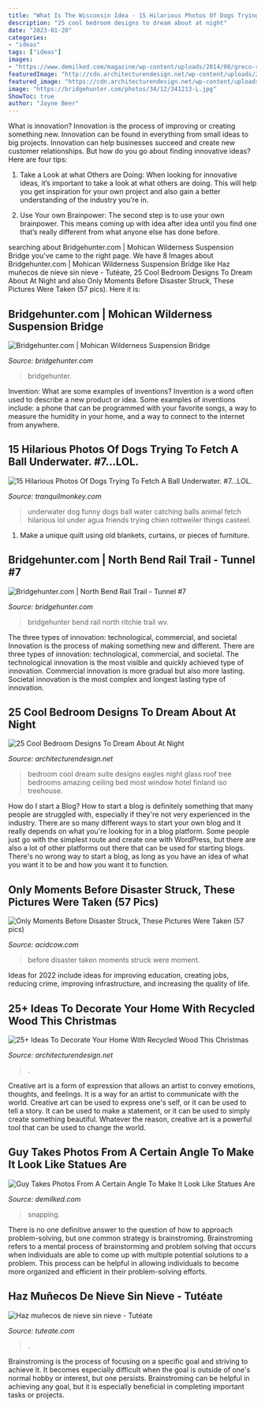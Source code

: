 ```yaml
---
title: "What Is The Wisconsin Idea - 15 Hilarious Photos Of Dogs Trying To Fetch A Ball Underwater. #7...lol."
description: "25 cool bedroom designs to dream about at night"
date: "2023-01-20"
categories:
- "ideas"
tags: ["ideas"]
images:
- "https://www.demilked.com/magazine/wp-content/uploads/2014/08/greco-roman-statue-selfies-4.jpg"
featuredImage: "http://cdn.architecturendesign.net/wp-content/uploads/2014/09/3-eagles-view-suite.jpg"
featured_image: "https://cdn.architecturendesign.net/wp-content/uploads/2015/12/AD-Ideas-To-Decorate-Your-Home-With-Recycled-Wood-This-02.jpg"
image: "https://bridgehunter.com/photos/34/12/341213-L.jpg"
ShowToc: true
author: "Jayne Beer"
---
```



What is innovation?
Innovation is the process of improving or creating something new. Innovation can be found in everything from small ideas to big projects. Innovation can help businesses succeed and create new customer relationships. But how do you go about finding innovative ideas? Here are four tips:
1. Take a Look at what Others are Doing: When looking for innovative ideas, it’s important to take a look at what others are doing. This will help you get inspiration for your own project and also gain a better understanding of the industry you’re in.

2. Use Your own Brainpower: The second step is to use your own brainpower. This means coming up with idea after idea until you find one that’s really different from what anyone else has done before.


	

		
searching about Bridgehunter.com | Mohican Wilderness Suspension Bridge you've came to the right page. We have 8 Images about Bridgehunter.com | Mohican Wilderness Suspension Bridge like Haz muñecos de nieve sin nieve - Tutéate, 25 Cool Bedroom Designs To Dream About At Night and also Only Moments Before Disaster Struck, These Pictures Were Taken (57 pics). Here it is:
		
    
## Bridgehunter.com | Mohican Wilderness Suspension Bridge

<img loading=lazy src="https://bridgehunter.com/photos/38/46/384664-L.jpg" onerror="this.onerror=null;this.src='https://tse1.mm.bing.net/th?id=OIP.vDYLSHXqxfEFlxgM2Enq8QHaNK&amp;pid=15.1';" alt="Bridgehunter.com | Mohican Wilderness Suspension Bridge">

_Source: bridgehunter.com_

>bridgehunter. 

	

Invention: What are some examples of inventions?
Invention is a word often used to describe a new product or idea. Some examples of inventions include: a phone that can be programmed with your favorite songs, a way to measure the humidity in your home, and a way to connect to the internet from anywhere.

    
## 15 Hilarious Photos Of Dogs Trying To Fetch A Ball Underwater. #7...LOL.

<img loading=lazy src="http://tranquilmonkey.com/wp-content/uploads/2014/07/funny-underwater-dog-photos-12.jpg" onerror="this.onerror=null;this.src='https://tse3.mm.bing.net/th?id=OIP.QXB6KsFWY_ljQbYlVV3r5gHaFe&amp;pid=15.1';" alt="15 Hilarious Photos Of Dogs Trying To Fetch A Ball Underwater. #7...LOL.">

_Source: tranquilmonkey.com_

>underwater dog funny dogs ball water catching balls animal fetch hilarious lol under agua friends trying chien rottweiler things casteel. 

	

1. Make a unique quilt using old blankets, curtains, or pieces of furniture.

    
## Bridgehunter.com | North Bend Rail Trail - Tunnel #7

<img loading=lazy src="https://bridgehunter.com/photos/34/12/341213-L.jpg" onerror="this.onerror=null;this.src='https://tse2.mm.bing.net/th?id=OIP.tUyKA3KDFVXPyANptSs-YQHaLL&amp;pid=15.1';" alt="Bridgehunter.com | North Bend Rail Trail - Tunnel #7">

_Source: bridgehunter.com_

>bridgehunter bend rail north ritchie trail wv. 

	

The three types of innovation: technological, commercial, and societal
Innovation is the process of making something new and different. There are three types of innovation: technological, commercial, and societal. The technological innovation is the most visible and quickly achieved type of innovation. Commercial innovation is more gradual but also more lasting. Societal innovation is the most complex and longest lasting type of innovation.

    
## 25 Cool Bedroom Designs To Dream About At Night

<img loading=lazy src="http://cdn.architecturendesign.net/wp-content/uploads/2014/09/3-eagles-view-suite.jpg" onerror="this.onerror=null;this.src='https://tse2.mm.bing.net/th?id=OIP.qqv52_Bmlws0_szenN_IJwHaLH&amp;pid=15.1';" alt="25 Cool Bedroom Designs To Dream About At Night">

_Source: architecturendesign.net_

>bedroom cool dream suite designs eagles night glass roof tree bedrooms amazing ceiling bed most window hotel finland iso treehouse. 

	

How do I start a Blog?
How to start a blog is definitely something that many people are struggled with, especially if they're not very experienced in the industry. There are so many different ways to start your own blog and it really depends on what you're looking for in a blog platform. Some people just go with the simplest route and create one with WordPress, but there are also a lot of other platforms out there that can be used for starting blogs. There's no wrong way to start a blog, as long as you have an idea of what you want it to be and how you want it to function.

    
## Only Moments Before Disaster Struck, These Pictures Were Taken (57 Pics)

<img loading=lazy src="https://cdn.acidcow.com/pics/20170829/moment_before_23.jpg" onerror="this.onerror=null;this.src='https://tse4.mm.bing.net/th?id=OIP.g6YHwQ0Yh0GIhzGizcb6cwAAAA&amp;pid=15.1';" alt="Only Moments Before Disaster Struck, These Pictures Were Taken (57 pics)">

_Source: acidcow.com_

>before disaster taken moments struck were moment. 

	

Ideas for 2022 include ideas for improving education, creating jobs, reducing crime, improving infrastructure, and increasing the quality of life.

    
## 25+ Ideas To Decorate Your Home With Recycled Wood This Christmas

<img loading=lazy src="https://cdn.architecturendesign.net/wp-content/uploads/2015/12/AD-Ideas-To-Decorate-Your-Home-With-Recycled-Wood-This-02.jpg" onerror="this.onerror=null;this.src='https://tse3.mm.bing.net/th?id=OIP.oRYbCq6wh6aS-Dx9hv2pIQHaJ4&amp;pid=15.1';" alt="25+ Ideas To Decorate Your Home With Recycled Wood This Christmas">

_Source: architecturendesign.net_

>. 

	

Creative art is a form of expression that allows an artist to convey emotions, thoughts, and feelings. It is a way for an artist to communicate with the world. Creative art can be used to express one's self, or it can be used to tell a story. It can be used to make a statement, or it can be used to simply create something beautiful. Whatever the reason, creative art is a powerful tool that can be used to change the world.

    
## Guy Takes Photos From A Certain Angle To Make It Look Like Statues Are

<img loading=lazy src="https://www.demilked.com/magazine/wp-content/uploads/2014/08/greco-roman-statue-selfies-4.jpg" onerror="this.onerror=null;this.src='https://tse2.mm.bing.net/th?id=OIP.myAsX92i8ZevjZ_wjG2gfQHaJ4&amp;pid=15.1';" alt="Guy Takes Photos From A Certain Angle To Make It Look Like Statues Are">

_Source: demilked.com_

>snapping. 

	

There is no one definitive answer to the question of how to approach problem-solving, but one common strategy is brainstroming. Brainstroming refers to a mental process of brainstorming and problem solving that occurs when individuals are able to come up with multiple potential solutions to a problem. This process can be helpful in allowing individuals to become more organized and efficient in their problem-solving efforts.

    
## Haz Muñecos De Nieve Sin Nieve - Tutéate

<img loading=lazy src="https://www.tuteate.com/wp-content/uploads/2014/11/puerta-blanca-decorada-navidad-muneco-de-nieve-snowman.jpg" onerror="this.onerror=null;this.src='https://tse4.mm.bing.net/th?id=OIP.DnU8z4P0pB_Glw3zHKQKOgHaLL&amp;pid=15.1';" alt="Haz muñecos de nieve sin nieve - Tutéate">

_Source: tuteate.com_

>. 

	

Brainstroming is the process of focusing on a specific goal and striving to achieve it. It becomes especially difficult when the goal is outside of one's normal hobby or interest, but one persists. Brainstroming can be helpful in achieving any goal, but it is especially beneficial in completing important tasks or projects.

